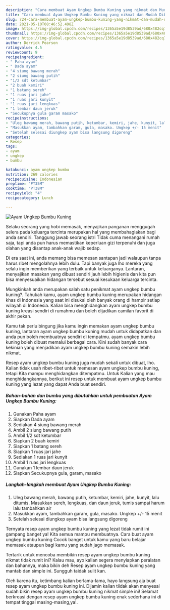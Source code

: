 ```yaml
---
description: "Cara membuat Ayam Ungkep Bumbu Kuning yang nikmat dan Mudah Dibuat"
title: "Cara membuat Ayam Ungkep Bumbu Kuning yang nikmat dan Mudah Dibuat"
slug: 724-cara-membuat-ayam-ungkep-bumbu-kuning-yang-nikmat-dan-mudah-dibuat
date: 2021-05-10T08:46:52.498Z
image: https://img-global.cpcdn.com/recipes/1365a5e19d8539ad/680x482cq70/ayam-ungkep-bumbu-kuning-foto-resep-utama.jpg
thumbnail: https://img-global.cpcdn.com/recipes/1365a5e19d8539ad/680x482cq70/ayam-ungkep-bumbu-kuning-foto-resep-utama.jpg
cover: https://img-global.cpcdn.com/recipes/1365a5e19d8539ad/680x482cq70/ayam-ungkep-bumbu-kuning-foto-resep-utama.jpg
author: Derrick Pearson
ratingvalue: 4.5
reviewcount: 9
recipeingredient:
- " Paha ayam"
- " Dada ayam"
- "4 siung bawang merah"
- "2 siung bawang putih"
- "1/2 sdt ketumbar"
- "2 buah kemiri"
- "1 batang sereh"
- "1 ruas jari jahe"
- "1 ruas jari kunyit"
- "1 ruas jari lengkuas"
- "1 lembar daun jeruk"
- "Secukupnya gula garam masako"
recipeinstructions:
- "Uleg bawang merah, bawang putih, ketumbar, kemiri, jahe, kunyit, lalu ditumis. Masukkan sereh, lengkuas, dan daun jeruk, tumis sampai harum lalu tambahkan air"
- "Masukkan ayam, tambahkan garam, gula, masako. Ungkep +/- 15 menit"
- "Setelah selesai diungkep ayam bisa langsung digoreng"
categories:
- Resep
tags:
- ayam
- ungkep
- bumbu

katakunci: ayam ungkep bumbu 
nutrition: 269 calories
recipecuisine: Indonesian
preptime: "PT35M"
cooktime: "PT38M"
recipeyield: "4"
recipecategory: Lunch

---
```



![Ayam Ungkep Bumbu Kuning](https://img-global.cpcdn.com/recipes/1365a5e19d8539ad/680x482cq70/ayam-ungkep-bumbu-kuning-foto-resep-utama.jpg)

Selaku seorang yang hobi memasak, menyajikan panganan menggugah selera pada keluarga tercinta merupakan hal yang membahagiakan bagi anda sendiri. Tanggung jawab seorang istri Tidak cuma menangani rumah saja, tapi anda pun harus memastikan keperluan gizi terpenuhi dan juga olahan yang disantap anak-anak wajib sedap.

Di era  saat ini, anda memang bisa memesan santapan jadi walaupun tanpa harus ribet mengolahnya lebih dulu. Tapi banyak juga lho mereka yang selalu ingin memberikan yang terbaik untuk keluarganya. Lantaran, menyajikan masakan yang dibuat sendiri jauh lebih higienis dan kita pun bisa menyesuaikan hidangan tersebut sesuai kesukaan keluarga tercinta. 



Mungkinkah anda merupakan salah satu penikmat ayam ungkep bumbu kuning?. Tahukah kamu, ayam ungkep bumbu kuning merupakan hidangan khas di Indonesia yang saat ini disukai oleh banyak orang di hampir setiap wilayah di Indonesia. Kalian bisa menghidangkan ayam ungkep bumbu kuning kreasi sendiri di rumahmu dan boleh dijadikan camilan favorit di akhir pekan.

Kamu tak perlu bingung jika kamu ingin memakan ayam ungkep bumbu kuning, lantaran ayam ungkep bumbu kuning mudah untuk didapatkan dan anda pun boleh membuatnya sendiri di tempatmu. ayam ungkep bumbu kuning boleh dibuat memalui berbagai cara. Kini sudah banyak cara kekinian yang menjadikan ayam ungkep bumbu kuning semakin lebih nikmat.

Resep ayam ungkep bumbu kuning juga mudah sekali untuk dibuat, lho. Kalian tidak usah ribet-ribet untuk memesan ayam ungkep bumbu kuning, tetapi Kita mampu menghidangkan ditempatmu. Untuk Kalian yang mau menghidangkannya, berikut ini resep untuk membuat ayam ungkep bumbu kuning yang lezat yang dapat Anda buat sendiri.

<!--inarticleads1-->

##### Bahan-bahan dan bumbu yang dibutuhkan untuk pembuatan Ayam Ungkep Bumbu Kuning:

1. Gunakan  Paha ayam
1. Siapkan  Dada ayam
1. Sediakan 4 siung bawang merah
1. Ambil 2 siung bawang putih
1. Ambil 1/2 sdt ketumbar
1. Siapkan 2 buah kemiri
1. Siapkan 1 batang sereh
1. Siapkan 1 ruas jari jahe
1. Sediakan 1 ruas jari kunyit
1. Ambil 1 ruas jari lengkuas
1. Gunakan 1 lembar daun jeruk
1. Siapkan Secukupnya gula, garam, masako




<!--inarticleads2-->

##### Langkah-langkah membuat Ayam Ungkep Bumbu Kuning:

1. Uleg bawang merah, bawang putih, ketumbar, kemiri, jahe, kunyit, lalu ditumis. Masukkan sereh, lengkuas, dan daun jeruk, tumis sampai harum lalu tambahkan air
1. Masukkan ayam, tambahkan garam, gula, masako. Ungkep +/- 15 menit
1. Setelah selesai diungkep ayam bisa langsung digoreng




Ternyata resep ayam ungkep bumbu kuning yang lezat tidak rumit ini gampang banget ya! Kita semua mampu membuatnya. Cara buat ayam ungkep bumbu kuning Cocok banget untuk kamu yang baru belajar memasak ataupun bagi kamu yang sudah jago memasak.

Tertarik untuk mencoba membikin resep ayam ungkep bumbu kuning nikmat tidak rumit ini? Kalau mau, ayo kalian segera menyiapkan peralatan dan bahannya, maka bikin deh Resep ayam ungkep bumbu kuning yang mantab dan simple ini. Sungguh taidak sulit kan. 

Oleh karena itu, ketimbang kalian berlama-lama, hayo langsung aja buat resep ayam ungkep bumbu kuning ini. Dijamin kalian tiidak akan menyesal sudah bikin resep ayam ungkep bumbu kuning nikmat simple ini! Selamat berkreasi dengan resep ayam ungkep bumbu kuning enak sederhana ini di tempat tinggal masing-masing,ya!.

